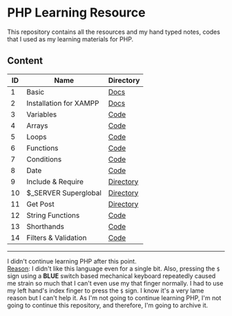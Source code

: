 # PHP Learning Resource

This repository contains all the resources and my hand typed notes, codes that I used as my learning materials for PHP.

## Content

| ID  | Name                   | Directory                                                                |
| --- | ---------------------- | ------------------------------------------------------------------------ |
| 1   | Basic                  | [Docs](./PHP%20Front%20To%20Back/Part%201/README.md)                     |
| 2   | Installation for XAMPP | [Docs](./PHP%20Front%20To%20Back/Part%202/README.md)                     |
| 3   | Variables              | [Code](./PHP%20Front%20To%20Back/Part%203/phpsandbox/variables.php)      |
| 4   | Arrays                 | [Code](./PHP%20Front%20To%20Back/Part%204/phpsandbox/arrays.php)         |
| 5   | Loops                  | [Code](./PHP%20Front%20To%20Back/Part%205/phpsandbox/loops.php)          |
| 6   | Functions              | [Code](./PHP%20Front%20To%20Back/Part%206/phpsandbox/functions.php)      |
| 7   | Conditions             | [Code](./PHP%20Front%20To%20Back/Part%207/sandbox/conditions.php)        |
| 8   | Date                   | [Code](./PHP%20Front%20To%20Back/Part%208/sandbox/date.php)              |
| 9   | Include & Require      | [Directory](./PHP%20Front%20To%20Back/Part%209/website1/)                |
| 10  | $\_SERVER Superglobal  | [Directory](./PHP%20Front%20To%20Back/Part%2010/website2/)               |
| 11  | Get Post               | [Directory](./PHP%20Front%20To%20Back/Part%2011/sandbox/)                |
| 12  | String Functions       | [Code](./PHP%20Front%20To%20Back/Part%2012/sandbox/string_functions.php) |
| 13  | Shorthands             | [Code](./PHP%20Front%20To%20Back/Part%2013/sandbox/shorthands.php)       |
| 14  | Filters & Validation   | [Code](./PHP%20Front%20To%20Back/Part%2014/sandbox/filters.php)          |


-------

I didn't continue learning PHP after this point.  <br>
<u>Reason</u>: I didn't like this language even for a single bit. Also, pressing the `$` sign using a **BLUE** switch based mechanical keyboard repeatedly caused me strain so much that I can't even use my that finger normally. I had to use my left hand's index finger to press the `$` sign. I know it's a very lame reason but I can't help it. As I'm not going to continue learning PHP, I'm not going to continue this repository, and therefore, I'm going to archive it. 